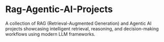 # Rag-Agentic-AI-Projects
A collection of RAG (Retrieval-Augmented Generation) and Agentic AI projects showcasing intelligent retrieval, reasoning, and decision-making workflows using modern LLM frameworks.

